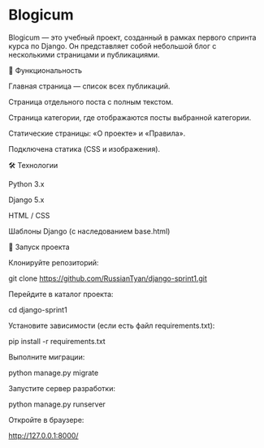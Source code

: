# Blogicum

Blogicum — это учебный проект, созданный в рамках первого спринта курса по Django.
Он представляет собой небольшой блог с несколькими страницами и публикациями.

🧩 Функциональность

Главная страница — список всех публикаций.

Страница отдельного поста с полным текстом.

Страница категории, где отображаются посты выбранной категории.

Статические страницы: «О проекте» и «Правила».

Подключена статика (CSS и изображения).

🛠 Технологии

Python 3.x

Django 5.x

HTML / CSS

Шаблоны Django (с наследованием base.html)

🚀 Запуск проекта

Клонируйте репозиторий:

  git clone https://github.com/RussianTyan/django-sprint1.git


Перейдите в каталог проекта:

  cd django-sprint1


Установите зависимости (если есть файл requirements.txt):

  pip install -r requirements.txt


Выполните миграции:

  python manage.py migrate


Запустите сервер разработки:

  python manage.py runserver


Откройте в браузере:

  http://127.0.0.1:8000/